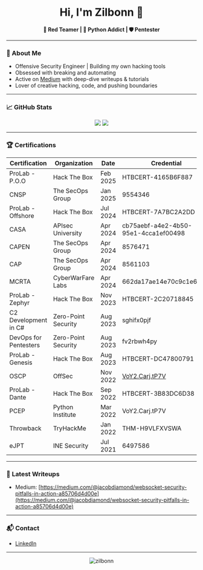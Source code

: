 <h1 align="center">Hi, I'm Zilbonn 👾</h1>

<p align="center">
  <b>🔴 Red Teamer | 🐍 Python Addict | 🛡️ Pentester</b>
</p>

---

### 🚀 About Me
- Offensive Security Engineer | Building my own hacking tools
- Obsessed with breaking and automating
- Active on [Medium](https://medium.com/@jacobdiamond/lists) with deep-dive writeups & tutorials
- Lover of creative hacking, code, and pushing boundaries

---
### 📈 **GitHub Stats**

<p align="center">
  <img src="https://github-readme-stats.vercel.app/api?username=zilbonn&show_icons=true&hide_title=true&theme=radical">
  <img src="https://github-readme-streak-stats.herokuapp.com/?user=zilbonn&theme=radical">
</p>

---

### 🏆 **Certifications**

| Certification                | Organization         | Date       | Credential                  |
|------------------------------|----------------------|------------|-----------------------------|
| ProLab - P.O.O               | Hack The Box         | Feb 2025   | HTBCERT-4165B6F887          |
| CNSP                         | The SecOps Group     | Jan 2025   | 9554346                     |
| ProLab - Offshore            | Hack The Box         | Jul 2024   | HTBCERT-7A7BC2A2DD          |
| CASA                         | APIsec University    | Apr 2024   | cb75aebf-a4e2-4b50-95e1-4cca1ef00498 |
| CAPEN                        | The SecOps Group     | Apr 2024   | 8576471                     |
| CAP                          | The SecOps Group     | Apr 2024   | 8561103                     |
| MCRTA                        | CyberWarFare Labs    | Apr 2024   | 662da17ae14e70c9c1e6d6ef    |
| ProLab - Zephyr              | Hack The Box         | Nov 2023   | HTBCERT-2C20718845          |
| C2 Development in C#         | Zero-Point Security  | Aug 2023   | sghifx0pjf                  |
| DevOps for Pentesters        | Zero-Point Security  | Aug 2023   | fv2rbwh4py                  |
| ProLab - Genesis             | Hack The Box         | Aug 2023   | HTBCERT-DC47800791          |
| OSCP                         | OffSec               | Nov 2022   | [VoY2.Carj.tP7V ](https://www.credential.net/080c7d61-b7c3-46ed-a355-40988c9c1efb#acc.YQubdRFs)             |
| ProLab - Dante               | Hack The Box         | Sep 2022   | HTBCERT-3B83DC6D38          |
| PCEP                         | Python Institute     | Mar 2022   | VoY2.Carj.tP7V              |
| Throwback                    | TryHackMe            | Jan 2022   | THM-H9VLFXVSWA              |
| eJPT                         | INE Security         | Jul 2021   | 6497586                     |


---


### 📰 **Latest Writeups**

- Medium: [https://medium.com/@jacobdiamond/websocket-security-pitfalls-in-action-a85706d4d00e](https://medium.com/@jacobdiamond/websocket-security-pitfalls-in-action-a85706d4d00e)

---

### 📬 **Contact**

- [LinkedIn](https://www.linkedin.com/in/jdiamondoff/) <!-- update if you want -->

---

<p align="center">
  <img src="https://komarev.com/ghpvc/?username=zilbonn&label=Profile%20views&color=0e75b6&style=flat" alt="zilbonn" />
</p>
